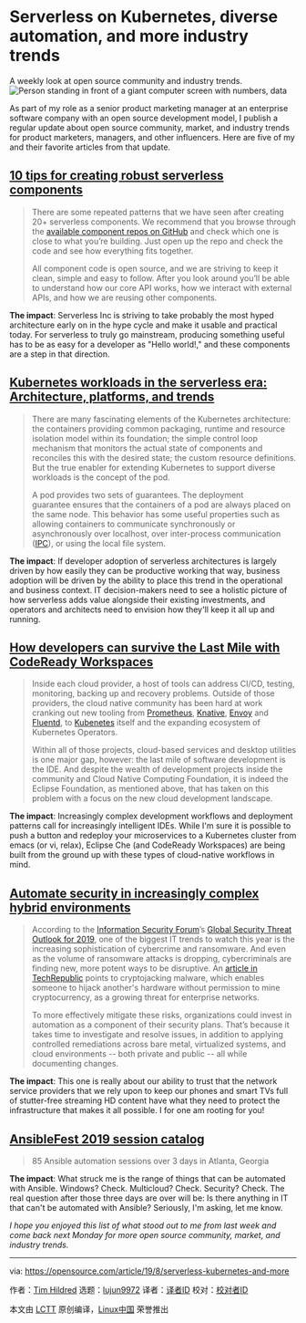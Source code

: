 [#]: collector: (lujun9972)
[#]: translator: ( )
[#]: reviewer: ( )
[#]: publisher: ( )
[#]: url: ( )
[#]: subject: (Serverless on Kubernetes, diverse automation, and more industry trends)
[#]: via: (https://opensource.com/article/19/8/serverless-kubernetes-and-more)
[#]: author: (Tim Hildred https://opensource.com/users/thildred)

Serverless on Kubernetes, diverse automation, and more industry trends
======
A weekly look at open source community and industry trends.
![Person standing in front of a giant computer screen with numbers, data][1]

As part of my role as a senior product marketing manager at an enterprise software company with an open source development model, I publish a regular update about open source community, market, and industry trends for product marketers, managers, and other influencers. Here are five of my and their favorite articles from that update.

## [10 tips for creating robust serverless components][2]

> There are some repeated patterns that we have seen after creating 20+ serverless components. We recommend that you browse through the [available component repos on GitHub][3] and check which one is close to what you’re building. Just open up the repo and check the code and see how everything fits together.
>
> All component code is open source, and we are striving to keep it clean, simple and easy to follow. After you look around you’ll be able to understand how our core API works, how we interact with external APIs, and how we are reusing other components.

**The impact**: Serverless Inc is striving to take probably the most hyped architecture early on in the hype cycle and make it usable and practical today. For serverless to truly go mainstream, producing something useful has to be as easy for a developer as "Hello world!," and these components are a step in that direction.

## [Kubernetes workloads in the serverless era: Architecture, platforms, and trends][4]

> There are many fascinating elements of the Kubernetes architecture: the containers providing common packaging, runtime and resource isolation model within its foundation; the simple control loop mechanism that monitors the actual state of components and reconciles this with the desired state; the custom resource definitions. But the true enabler for extending Kubernetes to support diverse workloads is the concept of the pod.
>
> A pod provides two sets of guarantees. The deployment guarantee ensures that the containers of a pod are always placed on the same node. This behavior has some useful properties such as allowing containers to communicate synchronously or asynchronously over localhost, over inter-process communication ([IPC][5]), or using the local file system.

**The impact**: If developer adoption of serverless architectures is largely driven by how easily they can be productive working that way, business adoption will be driven by the ability to place this trend in the operational and business context. IT decision-makers need to see a holistic picture of how serverless adds value alongside their existing investments, and operators and architects need to envision how they'll keep it all up and running.

## [How developers can survive the Last Mile with CodeReady Workspaces][6]

> Inside each cloud provider, a host of tools can address CI/CD, testing, monitoring, backing up and recovery problems. Outside of those providers, the cloud native community has been hard at work cranking out new tooling from [Prometheus][7], [Knative][8], [Envoy][9] and [Fluentd][10], to [Kubenetes][11] itself and the expanding ecosystem of Kubernetes Operators.
>
> Within all of those projects, cloud-based services and desktop utilities is one major gap, however: the last mile of software development is the IDE. And despite the wealth of development projects inside the community and Cloud Native Computing Foundation, it is indeed the Eclipse Foundation, as mentioned above, that has taken on this problem with a focus on the new cloud development landscape.

**The impact**: Increasingly complex development workflows and deployment patterns call for increasingly intelligent IDEs. While I'm sure it is possible to push a button and redeploy your microservices to a Kubernetes cluster from emacs (or vi, relax), Eclipse Che (and CodeReady Workspaces) are being built from the ground up with these types of cloud-native workflows in mind.

## [Automate security in increasingly complex hybrid environments][12]

> According to the [Information Security Forum][13]’s [Global Security Threat Outlook for 2019][14], one of the biggest IT trends to watch this year is the increasing sophistication of cybercrime and ransomware. And even as the volume of ransomware attacks is dropping, cybercriminals are finding new, more potent ways to be disruptive. An [article in TechRepublic][15] points to cryptojacking malware, which enables someone to hijack another's hardware without permission to mine cryptocurrency, as a growing threat for enterprise networks.
>
> To more effectively mitigate these risks, organizations could invest in automation as a component of their security plans. That’s because it takes time to investigate and resolve issues, in addition to applying controlled remediations across bare metal, virtualized systems, and cloud environments -- both private and public -- all while documenting changes. 

**The impact**: This one is really about our ability to trust that the network service providers that we rely upon to keep our phones and smart TVs full of stutter-free streaming HD content have what they need to protect the infrastructure that makes it all possible. I for one am rooting for you!

## [AnsibleFest 2019 session catalog][16]

> 85 Ansible automation sessions over 3 days in Atlanta, Georgia

**The impact**: What struck me is the range of things that can be automated with Ansible. Windows? Check. Multicloud? Check. Security? Check. The real question after those three days are over will be: Is there anything in IT that can't be automated with Ansible? Seriously, I'm asking, let me know.

_I hope you enjoyed this list of what stood out to me from last week and come back next Monday for more open source community, market, and industry trends._

--------------------------------------------------------------------------------

via: https://opensource.com/article/19/8/serverless-kubernetes-and-more

作者：[Tim Hildred][a]
选题：[lujun9972][b]
译者：[译者ID](https://github.com/译者ID)
校对：[校对者ID](https://github.com/校对者ID)

本文由 [LCTT](https://github.com/LCTT/TranslateProject) 原创编译，[Linux中国](https://linux.cn/) 荣誉推出

[a]: https://opensource.com/users/thildred
[b]: https://github.com/lujun9972
[1]: https://opensource.com/sites/default/files/styles/image-full-size/public/lead-images/data_metrics_analytics_desktop_laptop.png?itok=9QXd7AUr (Person standing in front of a giant computer screen with numbers, data)
[2]: https://serverless.com/blog/10-tips-creating-robust-serverless-components/
[3]: https://github.com/serverless-components/
[4]: https://www.infoq.com/articles/kubernetes-workloads-serverless-era/
[5]: https://opensource.com/article/19/4/interprocess-communication-linux-networking
[6]: https://thenewstack.io/how-developers-can-survive-the-last-mile-with-codeready-workspaces/
[7]: https://prometheus.io/
[8]: https://knative.dev/
[9]: https://www.envoyproxy.io/
[10]: https://www.fluentd.org/
[11]: https://kubernetes.io/
[12]: https://www.redhat.com/en/blog/automate-security-increasingly-complex-hybrid-environments
[13]: https://www.securityforum.org/
[14]: https://www.prnewswire.com/news-releases/information-security-forum-forecasts-2019-global-security-threat-outlook-300757408.html
[15]: https://www.techrepublic.com/article/top-4-security-threats-businesses-should-expect-in-2019/
[16]: https://agenda.fest.ansible.com/sessions
